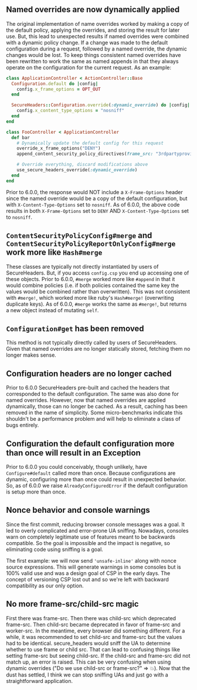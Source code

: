 ## Named overrides are now dynamically applied

The original implementation of name overrides worked by making a copy of the default policy, applying the overrides, and storing the result for later use. But, this lead to unexpected results if named overrides were combined with a dynamic policy change. If a change was made to the default configuration during a request, followed by a named override, the dynamic changes would be lost. To keep things consistent named overrides have been rewritten to work the same as named appends in that they always operate on the configuration for the current request. As an example:

```ruby
class ApplicationController < ActionController::Base
  Configuration.default do |config|
    config.x_frame_options = OPT_OUT
  end

  SecureHeaders::Configuration.override(:dynamic_override) do |config|
    config.x_content_type_options = "nosniff"
  end
end

class FooController < ApplicationController
  def bar
    # Dynamically update the default config for this request
    override_x_frame_options("DENY")
    append_content_security_policy_directives(frame_src: "3rdpartyprovider.com")

    # Override everything, discard modifications above
    use_secure_headers_override(:dynamic_override)
  end
end
```

Prior to 6.0.0, the response would NOT include a `X-Frame-Options` header since the named override would be a copy of the default configuration, but with `X-Content-Type-Options` set to `nosniff`. As of 6.0.0, the above code results in both `X-Frame-Options` set to `DENY` AND `X-Content-Type-Options` set to `nosniff`.

## `ContentSecurityPolicyConfig#merge` and `ContentSecurityPolicyReportOnlyConfig#merge` work more like `Hash#merge`

These classes are typically not directly instantiated by users of SecureHeaders. But, if you access `config.csp` you end up accessing one of these objects. Prior to 6.0.0, `#merge` worked more like `#append` in that it would combine policies (i.e. if both policies contained the same key the values would be combined rather than overwritten). This was not consistent with `#merge!`, which worked more like ruby's `Hash#merge!` (overwriting duplicate keys). As of 6.0.0, `#merge` works the same as `#merge!`, but returns a new object instead of mutating `self`.

## `Configuration#get` has been removed

This method is not typically directly called by users of SecureHeaders. Given that named overrides are no longer statically stored, fetching them no longer makes sense.

## Configuration headers are no longer cached

Prior to 6.0.0 SecureHeaders pre-built and cached the headers that corresponded to the default configuration. The same was also done for named overrides. However, now that named overrides are applied dynamically, those can no longer be cached. As a result, caching has been removed in the name of simplicity. Some micro-benchmarks indicate this shouldn't be a performance problem and will help to eliminate a class of bugs entirely.

## Configuration the default configuration more than once will result in an Exception

Prior to 6.0.0 you could conceivably, though unlikely, have `Configure#default` called more than once. Because configurations are dynamic, configuring more than once could result in unexpected behavior. So, as of 6.0.0 we raise `AlreadyConfiguredError` if the default configuration is setup more than once.

## Nonce behavior and console warnings

Since the first commit, reducing browser console messages was a goal. It led to overly complicated and error-prone UA sniffing. Nowadays, consoles warn on completely legitimate use of features meant to be backwards compatible. So the goal is impossible and the impact is negative, so eliminating code using sniffing is a goal.

The first example: we will now send `'unsafe-inline'` along with nonce source expressions. This will generate warnings in some consoles but is 100% valid use and was a design goal of CSP in the early days. The concept of versioning CSP lost out and so we're left with backward compatibility as our only option.

## No more frame-src/child-src magic

First there was frame-src. Then there was child-src which deprecated frame-src. Then child-src became deprecated in favor of frame-src and worker-src. In the meantime, every browser did something different. For a while, it was recommended to set child-src and frame-src but the values had to be identical. secure_headers would sniff the UA to determine whether to use frame or child src. That can lead to confusing things like setting frame-src but seeing child-src. If the child-src and frame-src did not match up, an error is raised. This can be very confusing when using dynamic overrides ("Do we use child-src or frame-src?" => :boom:). Now that the dust has settled, I think we can stop sniffing UAs and just go with a straightforward application.

